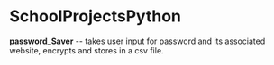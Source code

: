 # SchoolProjectsPython

**password_Saver** -- takes user input for password and its associated website, encrypts and stores in a csv file.
